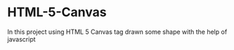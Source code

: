 # HTML-5-Canvas
In this project using HTML 5 Canvas tag drawn some shape with the help of javascript

